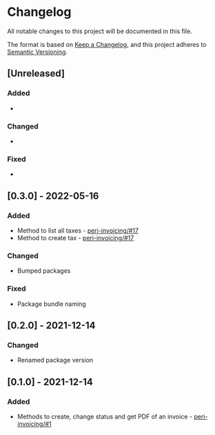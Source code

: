 # Changelog

All notable changes to this project will be documented in this file.

The format is based on [Keep a Changelog](https://keepachangelog.com/en/1.0.0/),
and this project adheres to [Semantic Versioning](https://semver.org/spec/v2.0.0.html).

## [Unreleased]

### Added

*

### Changed

*

### Fixed

*

## [0.3.0] - 2022-05-16

### Added

* Method to list all taxes - [peri-invoicing/#17](https://github.com/ripe-tech/peri-invoicing/issues/17)
* Method to create tax - [peri-invoicing/#17](https://github.com/ripe-tech/peri-invoicing/issues/17)

### Changed

* Bumped packages

### Fixed

* Package bundle naming

## [0.2.0] - 2021-12-14

### Changed

* Renamed package version

## [0.1.0] - 2021-12-14

### Added

* Methods to create, change status and get PDF of an invoice - [peri-invoicing/#1](https://github.com/ripe-tech/peri-invoicing/issues/1)
